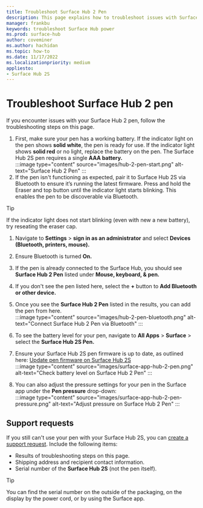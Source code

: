 ```yaml
---
title: Troubleshoot Surface Hub 2 Pen
description: This page explains how to troubleshoot issues with Surface Hub 2 Pen 
manager: frankbu
keywords: troubleshoot Surface Hub power
ms.prod: surface-hub
author: coveminer
ms.author: hachidan
ms.topic: how-to
ms.date: 11/17/2022
ms.localizationpriority: medium
appliesto:
- Surface Hub 2S
---
```


# Troubleshoot Surface Hub 2 pen

If you encounter issues with your Surface Hub 2 pen, follow the troubleshooting steps on this page.

1. First, make sure your pen has a working battery. If the indicator light on the pen shows **solid white**, the pen is ready for use. If the indicator light shows **solid red** or no light, replace the battery on the pen. The Surface Hub 2S pen requires a single **AAA battery.**<br>
:::image type="content" source="images/hub-2-pen-start.png" alt-text="Surface Hub 2 Pen" :::
2. If the pen isn't functioning as expected, pair it to Surface Hub 2S via Bluetooth to ensure it’s running the latest firmware. Press and hold the Eraser and top button until the indicator light starts blinking. This enables the pen to be discoverable via Bluetooth.

> [!TIP]
> If the indicator light does not start blinking (even with new a new battery), try reseating the eraser cap.

1. Navigate to **Settings** > **sign in as an administrator** and select **Devices (Bluetooth, printers, mouse).**
2. Ensure Bluetooth is turned **On.**
3. If the pen is already connected to the Surface Hub, you should see **Surface Hub 2 Pen** listed under **Mouse, keyboard, & pen.**
4. If you don't see the pen listed here, select the **+** button to **Add Bluetooth or other device.**
5. Once you see the **Surface Hub 2 Pen** listed in the results, you can add the pen from here.<br>
:::image type="content" source="images/hub-2-pen-bluetooth.png" alt-text="Connect Surface Hub 2 Pen via Bluetooth" :::

6. To see the battery level for your pen, navigate to **All Apps** > **Surface** > select the **Surface Hub 2S Pen.**
7. Ensure your Surface Hub 2S pen firmware is up to date, as outlined here: [Update pen firmware on Surface Hub 2S](surface-hub-2s-pen-firmware.md)<br>
:::image type="content" source="images/surface-app-hub-2-pen.png" alt-text="Check battery level on Surface Hub 2 Pen" :::

8. You can also adjust the pressure settings for your pen in the Surface app under the **Pen pressure** drop-down:<br>
:::image type="content" source="images/surface-app-hub-2-pen-pressure.png" alt-text="Adjust pressure on Surface Hub 2 Pen" :::

## Support requests

If you  still can't use your pen with your Surface Hub 2S, you can [create a support request](https://support.serviceshub.microsoft.com/supportforbusiness/onboarding). Include the following items:

- Results of troubleshooting steps on this page.
- Shipping address and recipient contact information.
- Serial number of the **Surface Hub 2S** (not the pen itself).

> [!TIP]
> You can find the serial number on the outside of the packaging, on the display by the power cord, or by using the Surface app.
